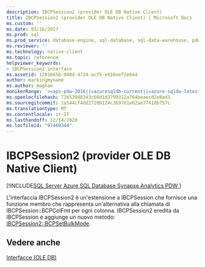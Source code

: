```yaml
---
description: IBCPSession2 (provider OLE DB Native Client)
title: IBCPSession2 (provider OLE DB Native Client) | Microsoft Docs
ms.custom: ''
ms.date: 03/16/2017
ms.prod: sql
ms.prod_service: database-engine, sql-database, sql-data-warehouse, pdw
ms.reviewer: ''
ms.technology: native-client
ms.topic: reference
helpviewer_keywords:
- IBCPSession2 interface
ms.assetid: 12816656-940d-4724-acfb-e916eef2e644
author: markingmyname
ms.author: maghan
monikerRange: '>=aps-pdw-2016||=azuresqldb-current||=azure-sqldw-latest||>=sql-server-2016||>=sql-server-linux-2017||=azuresqldb-mi-current'
ms.openlocfilehash: 71653948343c08d1d3799312a764beaecd2e8ad3
ms.sourcegitcommit: 1a544cf4dd2720b124c3697d1e62ae7741db757c
ms.translationtype: MT
ms.contentlocale: it-IT
ms.lasthandoff: 12/14/2020
ms.locfileid: "97460344"
---
```

# <a name="ibcpsession2-native-client-ole-db-provider"></a>IBCPSession2 (provider OLE DB Native Client)
[!INCLUDE[SQL Server Azure SQL Database Synapse Analytics PDW ](../../includes/applies-to-version/sql-asdb-asdbmi-asa-pdw.md)]

  L'interfaccia IBCPSession2 è un'estensione a IBCPSession che fornisce una funzione membro che rappresenta un'alternativa alla chiamata di IBCPSession::BCPColFmt per ogni colonna.  IBCPSession2 eredita da IBCPSession e aggiunge un nuovo metodo: [IBCPSession2::BCPSetBulkMode](../../relational-databases/native-client-ole-db-interfaces/ibcpsession2-bcpsetbulkmode.md).  
  
## <a name="see-also"></a>Vedere anche  
 [Interfacce &#40;OLE DB&#41;](./sql-server-native-client-ole-db-interfaces.md)  
  
